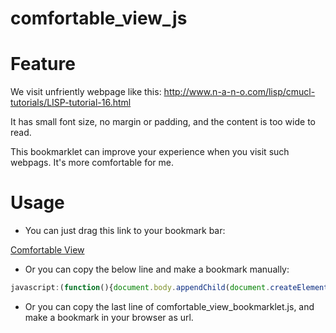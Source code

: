 comfortable_view_js
===================

# Feature
We visit unfriently webpage like this: http://www.n-a-n-o.com/lisp/cmucl-tutorials/LISP-tutorial-16.html

It has small font size, no margin or padding, and the content is too wide to read.

This bookmarklet can improve your experience when you visit such webpags. It's more comfortable for me.

# Usage
* You can just drag this link to your bookmark bar:

[Comfortable View](javascript:(function(){document.body.appendChild(document.createElement('script')).src='https://dl.dropboxusercontent.com/u/4121165/js/comfortable_view.js';})();)

* Or you can copy the below line and make a bookmark manually:
```javascript
javascript:(function(){document.body.appendChild(document.createElement('script')).src='https://dl.dropboxusercontent.com/u/4121165/js/comfortable_view.js';})();
```
* Or you can copy the last line of comfortable_view_bookmarklet.js, and make a bookmark in your browser as url.

